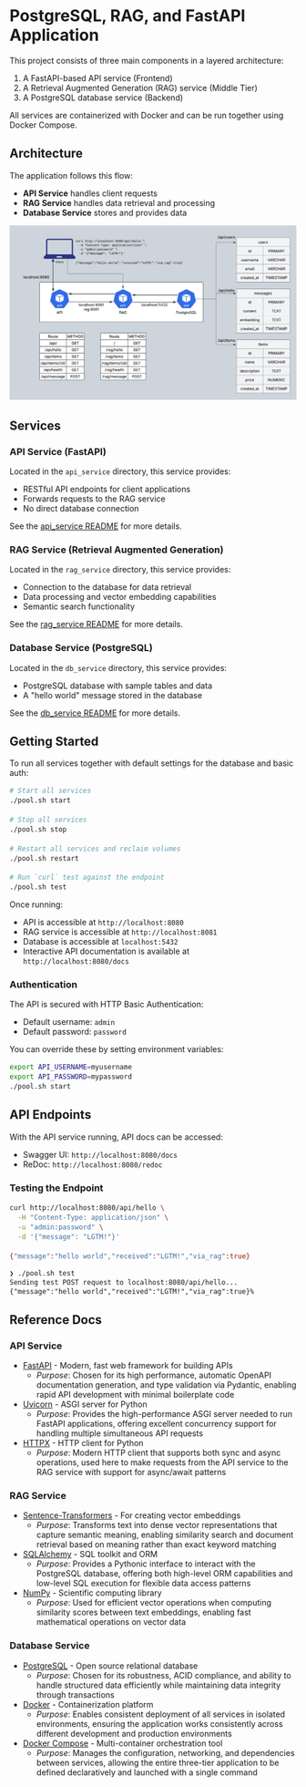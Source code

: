 # PostgreSQL, RAG, and FastAPI Application

This project consists of three main components in a layered architecture:
1. A FastAPI-based API service (Frontend)
2. A Retrieval Augmented Generation (RAG) service (Middle Tier)
3. A PostgreSQL database service (Backend)

All services are containerized with Docker and can be run together using Docker Compose.

## Architecture

The application follows this flow:
- **API Service** handles client requests
- **RAG Service** handles data retrieval and processing
- **Database Service** stores and provides data

![Architecture Diagram](imgs/docker_compose_diagram.png)

## Services

### API Service (FastAPI)

Located in the `api_service` directory, this service provides:
- RESTful API endpoints for client applications
- Forwards requests to the RAG service
- No direct database connection

See the [api_service README](api_service/README.md) for more details.

### RAG Service (Retrieval Augmented Generation)

Located in the `rag_service` directory, this service provides:
- Connection to the database for data retrieval
- Data processing and vector embedding capabilities
- Semantic search functionality

See the [rag_service README](rag_service/README.md) for more details.

### Database Service (PostgreSQL)

Located in the `db_service` directory, this service provides:
- PostgreSQL database with sample tables and data
- A "hello world" message stored in the database

See the [db_service README](db_service/README.md) for more details.

## Getting Started

To run all services together with default settings for the database and basic auth:

```bash
# Start all services
./pool.sh start

# Stop all services
./pool.sh stop

# Restart all services and reclaim volumes
./pool.sh restart

# Run `curl` test against the endpoint
./pool.sh test
```

Once running:
- API is accessible at `http://localhost:8080`
- RAG service is accessible at `http://localhost:8081`
- Database is accessible at `localhost:5432`
- Interactive API documentation is available at `http://localhost:8080/docs`

### Authentication

The API is secured with HTTP Basic Authentication:
- Default username: `admin`
- Default password: `password`

You can override these by setting environment variables:
```bash
export API_USERNAME=myusername
export API_PASSWORD=mypassword
./pool.sh start
```

## API Endpoints

With the API service running, API docs can be accessed:

- Swagger UI: `http://localhost:8080/docs`
- ReDoc: `http://localhost:8080/redoc`

### Testing the Endpoint

```bash
curl http://localhost:8080/api/hello \
  -H "Content-Type: application/json" \
  -u "admin:password" \
  -d '{"message": "LGTM!"}'

{"message":"hello world","received":"LGTM!","via_rag":true}
```

```
❯ ./pool.sh test
Sending test POST request to localhost:8080/api/hello...
{"message":"hello world","received":"LGTM!","via_rag":true}%
```


## Reference Docs

### API Service
- [FastAPI](https://fastapi.tiangolo.com/) - Modern, fast web framework for building APIs
  - *Purpose*: Chosen for its high performance, automatic OpenAPI documentation generation, and type validation via Pydantic, enabling rapid API development with minimal boilerplate code
- [Uvicorn](https://www.uvicorn.org/) - ASGI server for Python
  - *Purpose*: Provides the high-performance ASGI server needed to run FastAPI applications, offering excellent concurrency support for handling multiple simultaneous API requests
- [HTTPX](https://www.python-httpx.org/) - HTTP client for Python
  - *Purpose*: Modern HTTP client that supports both sync and async operations, used here to make requests from the API service to the RAG service with support for async/await patterns

### RAG Service
- [Sentence-Transformers](https://www.sbert.net/) - For creating vector embeddings
  - *Purpose*: Transforms text into dense vector representations that capture semantic meaning, enabling similarity search and document retrieval based on meaning rather than exact keyword matching
- [SQLAlchemy](https://docs.sqlalchemy.org/) - SQL toolkit and ORM
  - *Purpose*: Provides a Pythonic interface to interact with the PostgreSQL database, offering both high-level ORM capabilities and low-level SQL execution for flexible data access patterns
- [NumPy](https://numpy.org/doc/) - Scientific computing library
  - *Purpose*: Used for efficient vector operations when computing similarity scores between text embeddings, enabling fast mathematical operations on vector data

### Database Service
- [PostgreSQL](https://www.postgresql.org/docs/) - Open source relational database
  - *Purpose*: Chosen for its robustness, ACID compliance, and ability to handle structured data efficiently while maintaining data integrity through transactions
- [Docker](https://docs.docker.com/) - Containerization platform
  - *Purpose*: Enables consistent deployment of all services in isolated environments, ensuring the application works consistently across different development and production environments
- [Docker Compose](https://docs.docker.com/compose/) - Multi-container orchestration tool
  - *Purpose*: Manages the configuration, networking, and dependencies between services, allowing the entire three-tier application to be defined declaratively and launched with a single command
